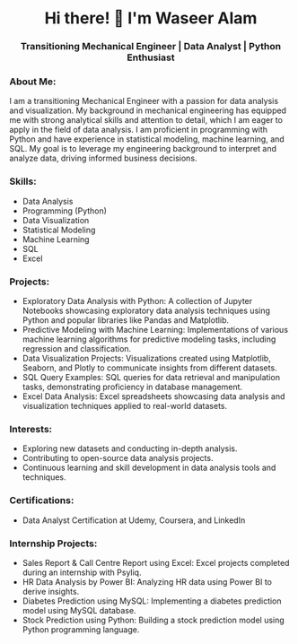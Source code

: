 <h1 align="center">Hi there! 👋 I'm Waseer Alam</h1>
<h3 align="center">Transitioning Mechanical Engineer | Data Analyst | Python Enthusiast</h3>
<h3 align="left">About Me:</h3>
<p align="left">I am a transitioning Mechanical Engineer with a passion for data analysis and visualization. My background in mechanical engineering has equipped me with strong analytical skills and attention to detail, which I am eager to apply in the field of data analysis. I am proficient in programming with Python and have experience in statistical modeling, machine learning, and SQL. My goal is to leverage my engineering background to interpret and analyze data, driving informed business decisions.</p>

<h3 align="left">Skills:</h3>
<ul align="left">
  <li>Data Analysis</li>
  <li>Programming (Python)</li>
  <li>Data Visualization</li>
  <li>Statistical Modeling</li>
  <li>Machine Learning</li>
  <li>SQL</li>
  <li>Excel</li>
</ul>

<h3 align="left">Projects:</h3>
<ul align="left">
  <li>Exploratory Data Analysis with Python: A collection of Jupyter Notebooks showcasing exploratory data analysis techniques using Python and popular libraries like Pandas and Matplotlib.</li>
  <li>Predictive Modeling with Machine Learning: Implementations of various machine learning algorithms for predictive modeling tasks, including regression and classification.</li>
  <li>Data Visualization Projects: Visualizations created using Matplotlib, Seaborn, and Plotly to communicate insights from different datasets.</li>
  <li>SQL Query Examples: SQL queries for data retrieval and manipulation tasks, demonstrating proficiency in database management.</li>
  <li>Excel Data Analysis: Excel spreadsheets showcasing data analysis and visualization techniques applied to real-world datasets.</li>
</ul>

<h3 align="left">Interests:</h3>
<ul align="left">
  <li>Exploring new datasets and conducting in-depth analysis.</li>
  <li>Contributing to open-source data analysis projects.</li>
  <li>Continuous learning and skill development in data analysis tools and techniques.</li>
</ul>

<h3 align="left">Certifications:</h3>
<ul align="left">
  <li>Data Analyst Certification at Udemy, Coursera, and LinkedIn</li>
</ul>

<h3 align="left">Internship Projects:</h3>
<ul align="left">
  <li>Sales Report & Call Centre Report using Excel: Excel projects completed during an internship with Psyliq.</li>
  <li>HR Data Analysis by Power BI: Analyzing HR data using Power BI to derive insights.</li>
  <li>Diabetes Prediction using MySQL: Implementing a diabetes prediction model using MySQL database.</li>
  <li>Stock Prediction using Python: Building a stock prediction model using Python programming language.</li>
</ul>
